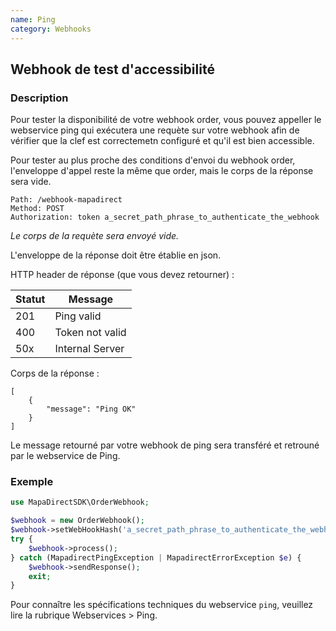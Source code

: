 ```yaml
---
name: Ping
category: Webhooks
---
```



## Webhook de test d'accessibilité ##


### Description ###


Pour tester la disponibilité de votre webhook order, vous pouvez appeller le webservice ping qui exécutera une requète sur votre webhook afin de vérifier que la clef est correctemetn configuré et qu'il est bien accessible.

Pour tester au plus proche des conditions d'envoi du webhook order, l'enveloppe d'appel reste la même que order, mais le corps de la réponse sera vide.
```
Path: /webhook-mapadirect
Method: POST
Authorization: token a_secret_path_phrase_to_authenticate_the_webhook
```

_Le corps de la requète sera envoyé vide._



L'enveloppe de la réponse doit être établie en json.

HTTP header de réponse (que vous devez retourner) :

| Statut | Message |
| ------ | ------ |
| 201 | Ping valid |
| 400 | Token not valid |
| 50x | Internal Server |


Corps de la réponse :

```application/json
[
    {
        "message": "Ping OK"
    }
]
```

Le message retourné par votre webhook de ping sera transféré et retrouné par le webservice de Ping.


### Exemple ###

```php
use MapaDirectSDK\OrderWebhook;

$webhook = new OrderWebhook();
$webhook->setWebHookHash('a_secret_path_phrase_to_authenticate_the_webhook');
try {
    $webhook->process();
} catch (MapadirectPingException | MapadirectErrorException $e) {
    $webhook->sendResponse();
    exit;
}
```

Pour connaître les spécifications techniques du webservice `ping`, veuillez lire la rubrique Webservices > Ping.
